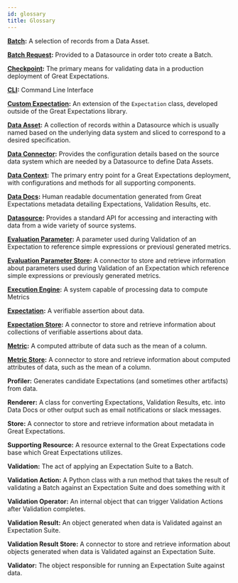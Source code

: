 ```yaml
---
id: glossary
title: Glossary
---
```


**[Batch](/docs/terms/batch):** 
A selection of records from a Data Asset.


**[Batch Request](/docs/terms/batch_request):** 
Provided to a Datasource in order toto create a Batch.


**[Checkpoint](/docs/terms/checkpoint):** 
The primary means for validating data in a production deployment of Great Expectations.


**[CLI](/docs/terms/cli):** 
Command Line Interface


**[Custom Expectation](/docs/terms/custom_expectation):** 
An extension of the `Expectation` class, developed outside of the Great Expectations library.


**[Data Asset](/docs/terms/data_asset):** 
A collection of records within a Datasource which is usually named based on the underlying data system and sliced to correspond to a desired specification.


**[Data Connector](/docs/terms/data_connector):** 
Provides the configuration details based on the source data system which are needed by a Datasource to define Data Assets.


**[Data Context](/docs/terms/data_context):** 
The primary entry point for a Great Expectations deployment, with configurations and methods for all supporting components.


**[Data Docs](/docs/terms/data_docs):** 
Human readable documentation generated from Great Expectations metadata detailing Expectations, Validation Results, etc.


**[Datasource](/docs/terms/datasource):** 
Provides a standard API for accessing and interacting with data from a wide variety of source systems.


**[Evaluation Parameter](/docs/terms/evaluation_parameter):** 
A parameter used during Validation of an Expectation to reference simple expressions or previousl generated metrics.


**[Evaluation Parameter Store](/docs/terms/evaluation_parameter_store):** 
A connector to store and retrieve information about parameters used during Validation of an Expectation which reference simple expressions or previously generated metrics.


**[Execution Engine](/docs/terms/execution_engine):** 
A system capable of processing data to compute Metrics


**[Expectation](/docs/terms/expectation):** 
A verifiable assertion about data.


**[Expectation Store](/docs/terms/expectation_store):** 
A connector to store and retrieve information about collections of verifiable assertions about data.


**[Metric](/docs/terms/metric):** 
A computed attribute of data such as the mean of a column.


**[Metric Store](/docs/terms/metric_store):** 
A connector to store and retrieve information about computed attributes of data, such as the mean of a column.


**Profiler:** 
Generates candidate Expectations (and sometimes other artifacts) from data.


**Renderer:** 
A class for converting Expectations, Validation Results, etc. into Data Docs or other output such as email notifications or slack messages.


**Store:** 
A connector to store and retrieve information about metadata in Great Expectations.


**Supporting Resource:** 
A resource external to the Great Expectations code base which Great Expectations utilizes.


**Validation:** 
The act of applying an Expectation Suite to a Batch.


**Validation Action:** 
A Python class with a run method that takes the result of validating a Batch against an Expectation Suite and does something with it


**Validation Operator:** 
An internal object that can trigger Validation Actions after Validation completes.


**Validation Result:** 
An object generated when data is Validated against an Expectation Suite.


**Validation Result Store:** 
A connector to store and retrieve information about objects generated when data is Validated against an Expectation Suite.


**Validator:** 
The object responsible for running an Expectation Suite against data.
